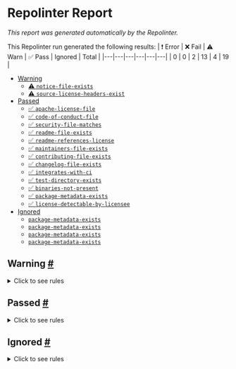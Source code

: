 # Repolinter Report

*This report was generated automatically by the Repolinter.*

This Repolinter run generated the following results:
| ❗  Error | ❌  Fail | ⚠️  Warn | ✅  Pass | Ignored | Total |
|---|---|---|---|---|---|
| 0 | 0 | 2 | 13 | 4 | 19 |

- [Warning](#user-content-warning)
  - [⚠️ `notice-file-exists`](#user-content--notice-file-exists)
  - [⚠️ `source-license-headers-exist`](#user-content--source-license-headers-exist)
- [Passed](#user-content-passed)
  - [✅ `apache-license-file`](#user-content--apache-license-file)
  - [✅ `code-of-conduct-file`](#user-content--code-of-conduct-file)
  - [✅ `security-file-matches`](#user-content--security-file-matches)
  - [✅ `readme-file-exists`](#user-content--readme-file-exists)
  - [✅ `readme-references-license`](#user-content--readme-references-license)
  - [✅ `maintainers-file-exists`](#user-content--maintainers-file-exists)
  - [✅ `contributing-file-exists`](#user-content--contributing-file-exists)
  - [✅ `changelog-file-exists`](#user-content--changelog-file-exists)
  - [✅ `integrates-with-ci`](#user-content--integrates-with-ci)
  - [✅ `test-directory-exists`](#user-content--test-directory-exists)
  - [✅ `binaries-not-present`](#user-content--binaries-not-present)
  - [✅ `package-metadata-exists`](#user-content--package-metadata-exists)
  - [✅ `license-detectable-by-licensee`](#user-content--license-detectable-by-licensee)
- [Ignored](#user-content-ignored)
  - [`package-metadata-exists`](#user-content-package-metadata-exists)
  - [`package-metadata-exists`](#user-content-package-metadata-exists)
  - [`package-metadata-exists`](#user-content-package-metadata-exists)
  - [`package-metadata-exists`](#user-content-package-metadata-exists)

## Warning <a href="#user-content-warning" id="warning">#</a>

<details>
<summary>Click to see rules</summary>

### ⚠️ `notice-file-exists` <a href="#user-content--notice-file-exists" id="-notice-file-exists">#</a>

Did not find a file matching the specified patterns. (`NOTICE*`).

### ⚠️ `source-license-headers-exist` <a href="#user-content--source-license-headers-exist" id="-source-license-headers-exist">#</a>

Below is a list of files or patterns that failed:

- `ci/updatePackageJson.js`: The first 7 lines do not contain the pattern(s): Copyright, License.
- `libraries/fabric-shim/bundle.js`: The first 7 lines do not contain the pattern(s): Copyright, License.
- `libraries/fabric-shim/cli.js`: The first 7 lines do not contain the pattern(s): Copyright, License.
- `tools/toolchain/index.js`: The first 7 lines do not contain the pattern(s): Copyright, License.
- `tools/toolchain/utils.js`: The first 7 lines do not contain the pattern(s): Copyright, License.
- `test/chaincodes/clientidentity/index.js`: The first 7 lines do not contain the pattern(s): Copyright, License.
- `test/chaincodes/crosschaincode/index.js`: The first 7 lines do not contain the pattern(s): Copyright, License.
- `test/chaincodes/crud/index.js`: The first 7 lines do not contain the pattern(s): Copyright, License.
- `test/chaincodes/encryption/index.js`: The first 7 lines do not contain the pattern(s): Copyright, License.
- `test/chaincodes/events/index.js`: The first 7 lines do not contain the pattern(s): Copyright, License.
- `test/chaincodes/ledger/index.js`: The first 7 lines do not contain the pattern(s): Copyright, License.
- `test/chaincodes/query/index.js`: The first 7 lines do not contain the pattern(s): Copyright, License.
- `test/chaincodes/scenario/index.js`: The first 7 lines do not contain the pattern(s): Copyright, License.
- `test/chaincodes/scenario/scenariocontext.js`: The first 7 lines do not contain the pattern(s): Copyright, License.
- `test/chaincodes/scenario/updatevalues.js`: The first 7 lines do not contain the pattern(s): Copyright, License.
- `apis/fabric-contract-api/lib/annotations/default.js`: The first 7 lines do not contain the pattern(s): Copyright.
- `apis/fabric-contract-api/lib/annotations/index.js`: The first 7 lines do not contain the pattern(s): Copyright.
- `apis/fabric-contract-api/lib/annotations/info.js`: The first 7 lines do not contain the pattern(s): Copyright.
- `apis/fabric-contract-api/lib/annotations/object.js`: The first 7 lines do not contain the pattern(s): Copyright.
- `apis/fabric-contract-api/lib/annotations/utils.js`: The first 7 lines do not contain the pattern(s): Copyright.
- `apis/fabric-contract-api/test/unit/context.js`: The first 7 lines do not contain the pattern(s): Copyright.
- `apis/fabric-contract-api/test/unit/contract.js`: The first 7 lines do not contain the pattern(s): Copyright.
- `apis/fabric-contract-api/test/unit/index.js`: The first 7 lines do not contain the pattern(s): Copyright.
- `apis/fabric-contract-api/test/unit/jsontransactionserializer.js`: The first 7 lines do not contain the pattern(s): Copyright.
- `libraries/fabric-shim/lib/cmds/startCommand.js`: The first 7 lines do not contain the pattern(s): Copyright.
- `libraries/fabric-shim/lib/utils/utils.js`: The first 7 lines do not contain the pattern(s): Copyright, License.
- `libraries/fabric-shim/test/unit/cli.js`: The first 7 lines do not contain the pattern(s): Copyright.
- `apis/fabric-contract-api/test/unit/annotations/default.js`: The first 7 lines do not contain the pattern(s): Copyright.
- `apis/fabric-contract-api/test/unit/annotations/info.js`: The first 7 lines do not contain the pattern(s): Copyright.
- `apis/fabric-contract-api/test/unit/annotations/object.js`: The first 7 lines do not contain the pattern(s): Copyright.
- `apis/fabric-contract-api/test/unit/annotations/transaction.js`: The first 7 lines do not contain the pattern(s): Copyright.
- `apis/fabric-contract-api/test/unit/annotations/utils.js`: The first 7 lines do not contain the pattern(s): Copyright.
- `libraries/fabric-shim/test/unit/cmds/chaincode.js`: The first 7 lines do not contain the pattern(s): Copyright.
- `libraries/fabric-shim/test/unit/contract-spi/bootstrap.js`: The first 7 lines do not contain the pattern(s): Copyright.
- `libraries/fabric-shim/test/unit/contract-spi/chaincodefromcontract.js`: The first 7 lines do not contain the pattern(s): Copyright.
- `libraries/fabric-shim/test/unit/contract-spi/datamarshall.js`: The first 7 lines do not contain the pattern(s): Copyright.
- `libraries/fabric-shim/test/unit/contract-spi/systemcontract.js`: The first 7 lines do not contain the pattern(s): Copyright.
- `libraries/fabric-shim/test/unit/utils/utils.js`: The first 7 lines do not contain the pattern(s): Copyright, License.

</details>

## Passed <a href="#user-content-passed" id="passed">#</a>

<details>
<summary>Click to see rules</summary>

### ✅ `apache-license-file` <a href="#user-content--apache-license-file" id="-apache-license-file">#</a>

Contains Apache License.*Version 2.0 (`LICENSE`).

### ✅ `code-of-conduct-file` <a href="#user-content--code-of-conduct-file" id="-code-of-conduct-file">#</a>

Contains https://wiki.hyperledger.org/community/hyperledger-project-code-of-conduct (`CODE_OF_CONDUCT.md`).

### ✅ `security-file-matches` <a href="#user-content--security-file-matches" id="-security-file-matches">#</a>

Contains https://wiki.hyperledger.org/display/.*(SEC|HYP)/Defect[.+]Response (`SECURITY.md`).

### ✅ `readme-file-exists` <a href="#user-content--readme-file-exists" id="-readme-file-exists">#</a>

Found file (`README.md`).

### ✅ `readme-references-license` <a href="#user-content--readme-references-license" id="-readme-references-license">#</a>

Contains license (`README.md`).

### ✅ `maintainers-file-exists` <a href="#user-content--maintainers-file-exists" id="-maintainers-file-exists">#</a>

Found file (`MAINTAINERS.md`).

### ✅ `contributing-file-exists` <a href="#user-content--contributing-file-exists" id="-contributing-file-exists">#</a>

Found file (`CONTRIBUTING.md`).

### ✅ `changelog-file-exists` <a href="#user-content--changelog-file-exists" id="-changelog-file-exists">#</a>

Found file (`CHANGELOG.md`).

### ✅ `integrates-with-ci` <a href="#user-content--integrates-with-ci" id="-integrates-with-ci">#</a>

Found file (`ci/azure-pipelines.yml`).

### ✅ `test-directory-exists` <a href="#user-content--test-directory-exists" id="-test-directory-exists">#</a>

Found file (`test`).

### ✅ `binaries-not-present` <a href="#user-content--binaries-not-present" id="-binaries-not-present">#</a>

Excluded file type doesn't exist. (`**/*.exe,**/*.dll,!**/node_modules/**`).

### ✅ `package-metadata-exists` <a href="#user-content--package-metadata-exists" id="-package-metadata-exists">#</a>

Found file (`package.json`).

### ✅ `license-detectable-by-licensee` <a href="#user-content--license-detectable-by-licensee" id="-license-detectable-by-licensee">#</a>

Licensee identified the license for project: Apache-2.0.

</details>

## Ignored <a href="#user-content-ignored" id="ignored">#</a>

<details>
<summary>Click to see rules</summary>

### `package-metadata-exists` <a href="#user-content-package-metadata-exists" id="package-metadata-exists">#</a>

This rule was ignored for the following reason: ignored due to unsatisfied condition(s): "language=go"

### `package-metadata-exists` <a href="#user-content-package-metadata-exists" id="package-metadata-exists">#</a>

This rule was ignored for the following reason: ignored due to unsatisfied condition(s): "language=ruby"

### `package-metadata-exists` <a href="#user-content-package-metadata-exists" id="package-metadata-exists">#</a>

This rule was ignored for the following reason: ignored due to unsatisfied condition(s): "language=java"

### `package-metadata-exists` <a href="#user-content-package-metadata-exists" id="package-metadata-exists">#</a>

This rule was ignored for the following reason: ignored due to unsatisfied condition(s): "language=python"

</details>

